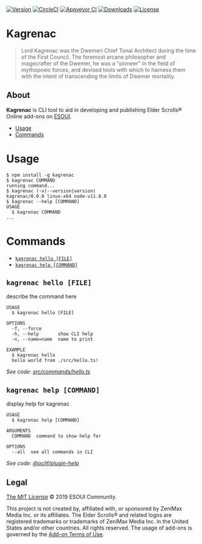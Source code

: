 [![Version](https://img.shields.io/npm/v/kagrenac.svg)](https://npmjs.org/package/kagrenac)
[![CircleCI](https://circleci.com/gh/esoui/kagrenac/tree/master.svg?style=shield)](https://circleci.com/gh/esoui/kagrenac/tree/master)
[![Appveyor CI](https://ci.appveyor.com/api/projects/status/github/esoui/kagrenac?branch=master&svg=true)](https://ci.appveyor.com/project/esoui/kagrenac/branch/master)
[![Downloads](https://img.shields.io/npm/dw/kagrenac.svg)](https://npmjs.org/package/kagrenac)
[![License](https://img.shields.io/npm/l/kagrenac.svg)](https://github.com/esoui/kagrenac/blob/master/package.json)

# Kagrenac

> Lord Kagrenac was the Dwemeri Chief Tonal Architect during the time of the First Council. The foremost arcane philosopher and magecrafter of the Dwemer, he was a "pioneer" in the field of mythopoeic forces, and devised tools with which to harness them with the intent of transcending the limits of Dwemer mortality.

## About

**Kagrenac** is CLI tool to aid in developing and publishing Elder Scrolls® Online add-ons on [ESOUI](https://www.esoui.com).

<!-- toc -->

- [Usage](#usage)
- [Commands](#commands)

<!-- tocstop -->

# Usage

<!-- usage -->

```sh-session
$ npm install -g kagrenac
$ kagrenac COMMAND
running command...
$ kagrenac (-v|--version|version)
kagrenac/0.0.0 linux-x64 node-v11.8.0
$ kagrenac --help [COMMAND]
USAGE
  $ kagrenac COMMAND
...
```

<!-- usagestop -->

# Commands

<!-- commands -->

- [`kagrenac hello [FILE]`](#kagrenac-hello-file)
- [`kagrenac help [COMMAND]`](#kagrenac-help-command)

## `kagrenac hello [FILE]`

describe the command here

```
USAGE
  $ kagrenac hello [FILE]

OPTIONS
  -f, --force
  -h, --help       show CLI help
  -n, --name=name  name to print

EXAMPLE
  $ kagrenac hello
  hello world from ./src/hello.ts!
```

_See code: [src/commands/hello.ts](https://github.com/esoui/kagrenac/blob/v0.0.0/src/commands/hello.ts)_

## `kagrenac help [COMMAND]`

display help for kagrenac

```
USAGE
  $ kagrenac help [COMMAND]

ARGUMENTS
  COMMAND  command to show help for

OPTIONS
  --all  see all commands in CLI
```

_See code: [@oclif/plugin-help](https://github.com/oclif/plugin-help/blob/v2.1.6/src/commands/help.ts)_

<!-- commandsstop -->

## Legal

[The MIT License](LICENSE) © 2019 ESOUI Community.

This project is not created by, affiliated with, or sponsored by ZeniMax Media Inc. or its affiliates. The Elder Scrolls® and related logos are registered trademarks or trademarks of ZeniMax Media Inc. in the United States and/or other countries. All rights reserved. The usage of add-ons is governed by the [Add-on Terms of Use](https://account.elderscrollsonline.com/add-on-terms).
